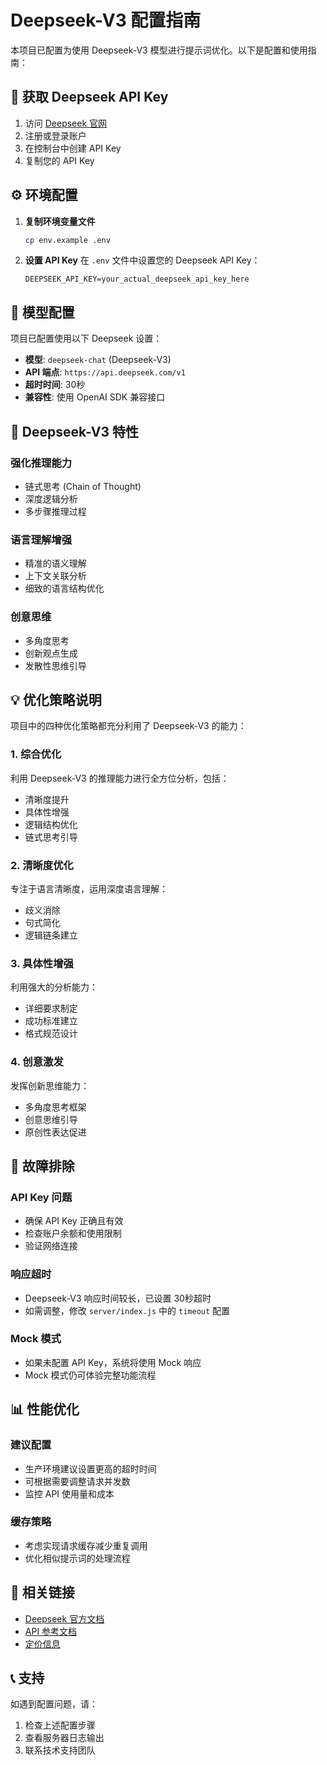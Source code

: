 # Deepseek-V3 配置指南

本项目已配置为使用 Deepseek-V3 模型进行提示词优化。以下是配置和使用指南：

## 🚀 获取 Deepseek API Key

1. 访问 [Deepseek 官网](https://www.deepseek.com/)
2. 注册或登录账户
3. 在控制台中创建 API Key
4. 复制您的 API Key

## ⚙️ 环境配置

1. **复制环境变量文件**
   ```bash
   cp env.example .env
   ```

2. **设置 API Key**
   在 `.env` 文件中设置您的 Deepseek API Key：
   ```
   DEEPSEEK_API_KEY=your_actual_deepseek_api_key_here
   ```

## 🔧 模型配置

项目已配置使用以下 Deepseek 设置：

- **模型**: `deepseek-chat` (Deepseek-V3)
- **API 端点**: `https://api.deepseek.com/v1`
- **超时时间**: 30秒
- **兼容性**: 使用 OpenAI SDK 兼容接口

## 🎯 Deepseek-V3 特性

### 强化推理能力
- 链式思考 (Chain of Thought)
- 深度逻辑分析
- 多步骤推理过程

### 语言理解增强
- 精准的语义理解
- 上下文关联分析
- 细致的语言结构优化

### 创意思维
- 多角度思考
- 创新观点生成
- 发散性思维引导

## 💡 优化策略说明

项目中的四种优化策略都充分利用了 Deepseek-V3 的能力：

### 1. 综合优化
利用 Deepseek-V3 的推理能力进行全方位分析，包括：
- 清晰度提升
- 具体性增强
- 逻辑结构优化
- 链式思考引导

### 2. 清晰度优化
专注于语言清晰度，运用深度语言理解：
- 歧义消除
- 句式简化
- 逻辑链条建立

### 3. 具体性增强
利用强大的分析能力：
- 详细要求制定
- 成功标准建立
- 格式规范设计

### 4. 创意激发
发挥创新思维能力：
- 多角度思考框架
- 创意思维引导
- 原创性表达促进

## 🐛 故障排除

### API Key 问题
- 确保 API Key 正确且有效
- 检查账户余额和使用限制
- 验证网络连接

### 响应超时
- Deepseek-V3 响应时间较长，已设置 30秒超时
- 如需调整，修改 `server/index.js` 中的 `timeout` 配置

### Mock 模式
- 如果未配置 API Key，系统将使用 Mock 响应
- Mock 模式仍可体验完整功能流程

## 📊 性能优化

### 建议配置
- 生产环境建议设置更高的超时时间
- 可根据需要调整请求并发数
- 监控 API 使用量和成本

### 缓存策略
- 考虑实现请求缓存减少重复调用
- 优化相似提示词的处理流程

## 🔗 相关链接

- [Deepseek 官方文档](https://docs.deepseek.com/)
- [API 参考文档](https://docs.deepseek.com/api)
- [定价信息](https://www.deepseek.com/pricing)

## 📞 支持

如遇到配置问题，请：
1. 检查上述配置步骤
2. 查看服务器日志输出
3. 联系技术支持团队 
